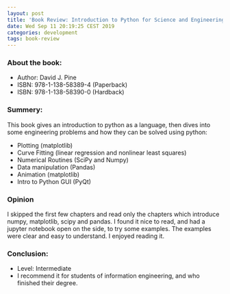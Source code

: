 ```yaml
---
layout: post
title: 'Book Review: Introduction to Python for Science and Engineering'
date: Wed Sep 11 20:19:25 CEST 2019
categories: development
tags: book-review
---
```


### About the book:

- Author: David J. Pine
- ISBN: 978-1-138-58389-4 (Paperback)
- ISBN: 978-1-138-58390-0 (Hardback)

### Summery:

This book gives an introduction to python as a language, then dives into some engineering problems and how they can be solved using python:

- Plotting (matplotlib)
- Curve Fitting (linear regression and nonlinear least squares)
- Numerical Routines (SciPy and Numpy)
- Data manipulation (Pandas)
- Animation (matplotlib)
- Intro to Python GUI (PyQt)

### Opinion

I skipped the first few chapters and read only the chapters which introduce numpy, matplotlib, scipy and pandas.
I found it nice to read, and had a jupyter notebook open on the side, to try some examples. The examples were clear and easy to understand. I enjoyed reading it.

### Conclusion:

- Level: Intermediate
- I recommend it for students of information engineering, and who finished their degree.
